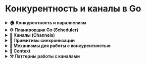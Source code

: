 # Конкурентность и каналы в Go

<details>
<summary><strong>🏠 Конкурентность и параллелизм</strong></summary>

### Определения
- **Конкурентность**: Логическая возможность выполнять задачи _независимо_, даже если они выполняются на одном ядре CPU.
- **Параллелизм**: Физическое выполнение задач _одновременно_ на нескольких ядрах CPU.

### Реализация в Go
- **Горутины**: Легковесные потоки (2 КБ стека, динамически расширяются).
- **Переключение горутин**:
  - **Системные вызовы** (блокирующие I/O, sleep).
  - **Блокировка каналов** (отправка/прием).
  - **Явный вызов** `runtime.Gosched()`.
  - **Preemption** от Sysmon (при долгих вычислениях >10 мс).

```go
// Пример переключения через sysmon
func infiniteLoop() {
    for { /* Sysmon прервет через 10 мс */ }
}
```

### Когда срабатывает переключение?
- **Кооперативная многозадачность**: Горутина сама отдает управление (каналы, syscall).
- **Вытесняющая**: Sysmon принудительно останавливает "жадные" горутины.
</details>

<details>
<summary><strong>⚙️ Планировщик Go (Scheduler)</strong></summary>

### Модель PMG
- **P (Processor)**: Логический процессор (количество = `GOMAXPROCS`).
- **M (Machine)**: Поток ОС (управляется планировщиком).
- **G (Goroutine)**: Задача.

### Алгоритм работы P
1. **Локальная очередь (LRQ)**: Обрабатывает свои G.
2. **Глобальная очередь (GRQ)**: Берет 1 G каждые 61 шаг (для балансировки).
3. **Work-stealing**: Крадет 50% G из LRQ другого P.

```go
// Пример работы P
runtime.GOMAXPROCS(4) // 4 P создадут 4 системных потока
```

### Механизмы
- **Handoff**: При блокирующем syscall P освобождает M, чтобы другие G могли использовать ядра.
- **Sysmon**: Мониторит:
    - Сетевые операции через **Netpoller** (epoll/kqueue).
    - Долгие G (>10 мс) → preemption.
- **Netpoller**: Асинхронно обрабатывает сетевые вызовы, не блокируя M.

### Очереди
- **LRQ**: Локальная очередь P (до 256 G).
- **GRQ**: Глобальная очередь для новых G.

### Потоки (M)
- Стартуют по необходимости (до лимита `ulimit -n`).
- При блокировке (syscall) → новый M создается для других G.

### Как горутины попадают в Netpoller?
1. **Сетевой вызов**: Горутина выполняет операцию (например, `conn.Read()`).
2. **Неблокирующий режим**: Go автоматически переводит сокет в неблокирующий режим.
3. **Регистрация в Netpoller**:
  - Файловый дескриптор сокета добавляется в `epoll/kqueue/IOCP`.
  - Горутина переводится в состояние **ожидания** (Gwaiting).
4. **Освобождение ресурсов**:
  - P открепляется от M (если это системный вызов).
  - M может выполнять другие горутины.

### Как горутины выходят из Netpoller?
1. **Событие готовности**: ОС уведомляет Netpoller о готовности сокета (данные пришли, можно писать).
2. **Пробуждение горутины**:
  - Netpoller помечает горутину как **готовую к выполнению**.
  - Горутина добавляется в **глобальную очередь (GRQ)** P.
3. **Планирование**:
  - Когда P получит управление, он начнет выполнять пробужденную горутину.

### Какой P получает пробужденную горутину?
Когда Netpoller (через `epoll/kqueue/IOCP`) обнаруживает готовность сокета, пробужденная горутина **не привязана жестко к конкретному P**.
Алгоритм распределения зависит от контекста:

1. **Общий случай**:
  - Горутина помещается в **глобальную очередь (GRQ)**.
  - Любой свободный P может забрать её через механизм **work-stealing** или при обработке GRQ (каждые 61 шаг).

2. **Оптимизация для привязки к исходному P**:
  - Если горутина была заблокирована **на короткое время** (например, быстрое сетевое событие),
    runtime пытается вернуть её в **локальную очередь (LRQ) исходного P** (если он активен).
  - Это улучшает локальность данных и снижает накладные расходы.

3. **Системный монитор (Sysmon)**:
  - Sysmon периодически проверяет GRQ и **равномерно распределяет горутины** по LRQ свободных P.
  - Это предотвращает "голодание" отдельных P.

```go
// Пример: Чтение из сети с неявным использованием Netpoller
conn, _ := net.Dial("tcp", "example.com:80")
buf := make([]byte, 1024)
n, _ := conn.Read(buf) // Блокировка только горутины, не потока!
```

**Асинхронная обработка**: Все сетевые вызовы в Go по умолчанию не блокируют потоки ОС.

#### Детали реализации
 - При вызове `conn.Read()` **runtime** вызывает `runtime.netpollblock()`.

 - Данные о горутине сохраняются в структуре сокета.

 - После события **epoll_wait** горутина помечается как **Runnable**.
</details>

<details>
<summary><strong>🌉 Каналы (Channels)</strong></summary>

### Структура (runtime.hchan)
```go
type hchan struct {
	qcount   uint           // кол-во данных в кольцевой очереди
	// other fields (dataqsize, elemtype, elemsize)
	closed   uint32         // закрыт ли канал, uint32 из-за атомарных операций
    buf      unsafe.Pointer // кольцевой буфер
    sendx    uint           // индекс отправки
    recvx    uint           // индекс приема
    lock     mutex          // мьютекс
    sendq    waitq          // очередь ожидающих отправителей
    recvq    waitq          // очередь ожидающих получателей
}
```

### Небуферизированный канал
- **Отправка**: Блокирует отправителя, пока получатель не готов.
- **Прием**: Блокирует получателя, пока отправитель не готов.

```go
ch := make(chan int)
go func() { ch <- 1 }() // Блокируется, пока main не прочитает
fmt.Println(<-ch)       // Разблокирует отправителя
```

### Буферизированный канал
- **Отправка**: Не блокирует, пока буфер не заполнен.
- **Прием**: Не блокирует, пока буфер не пуст.

```go
ch := make(chan int, 2)
ch <- 1  // OK
ch <- 2  // OK
ch <- 3  // Блокировка (буфер заполнен)
```

### Select
- Обрабатывает первый готовый канал.
- **Non-blocking** с `default`.

```go
select {
case v := <-ch: // Чтение
case ch <- 10:   // Запись
default:         // Неблокирующий режим
}
```

### Под капотом
- **Блокировка**: Горутина попадает в `sendq` или `recvq`.
- **Пробуждение**: При появлении пары (отправитель/получатель).
</details>

<details>
<summary><strong>🧰 Примитивы синхронизации</strong></summary>

### WaitGroup
- **Цель**: Ожидание завершения группы горутин.
- **Плюсы**: Простота использования.
- **Минусы**: Нельзя переиспользовать без `Add`.

```go
var wg sync.WaitGroup
wg.Add(2)
go func() { defer wg.Done() }()
go func() { defer wg.Done() }()
wg.Wait()
```

### Mutex
- **Цель**: Исключение гонок данных.
- **Плюсы**: Точный контроль.
- **Минусы**: Риск дедлоков.

```go
var mu sync.Mutex
mu.Lock()
counter++
mu.Unlock()
```

### RWMutex
- **Чтение**: Множественный доступ.
- **Запись**: Эксклюзивный доступ.

### Atomic
- **Цель**: Атомарные операции без блокировок.
- **Плюсы**: Высокая скорость.
- **Минусы**: Только для примитивов (int32, pointers).

```go
var counter int32
atomic.AddInt32(&counter, 1)
```
</details>

<details>
<summary><strong>🎯 Механизмы для работы с конкурентностью</strong></summary>

### SingleFlight (golang.org/x/sync/singleflight)
- **Цель**: Предотвращение повторных вычислений для одинаковых запросов.
- **Принцип**: Группировка одновременных вызовов с одним ключом.
- **Плюсы**: Экономия ресурсов.
- **Минусы**: Риск задержек при медленном первом вызове.

```go
var group singleflight.Group
result, _ := group.Do("key", func() (interface{}, error) {
    return fetchFromDB()
})
```

### RateLimiter (golang.org/x/time/rate)
- **Цель**: Ограничение частоты запросов (например, API).
- **Принцип**: Токенный алгоритм (token bucket).
- **Плюсы**: Гибкие настройки (burst, rate).
- **Минусы**: Нет распределенного лимита.

```go
limiter := rate.NewLimiter(rate.Every(100*time.Millisecond), 5)
if limiter.Allow() { /* Выполнить */ }
```

### ErrGroup (golang.org/x/sync/errgroup)
- **Цель**: Группа горутин с обработкой ошибок.
- **Принцип**: Отмена всех задач при первой ошибке.
- **Плюсы**: Упрощение управления ошибками.
- **Минусы**: Нет контроля за количеством горутин.

```go
g, ctx := errgroup.WithContext(ctx)
g.Go(func() error { return nil })
if err := g.Wait(); err != nil {}
```

### Семафор (реализация через каналы)
- **Цель**: Ограничение одновременных операций.
- **Плюсы**: Простая реализация.
- **Минусы**: Нет продвинутых функций (таймауты).

```go
sem := make(chan struct{}, 3)
sem <- struct{}{} // Захват
<-sem             // Освобождение
```

### WorkerPool
- **Цель**: Пул воркеров для обработки задач.
- **Принцип**: Фиксированное количество горутин + канал задач.
- **Плюсы**: Контроль нагрузки.
- **Минусы**: Настройка размера пула.

```go
jobs := make(chan Task, 100)
for i := 0; i < 10; i++ {
    go func() { for task := range jobs { process(task) } }()
}
```
</details>

<details>
<summary><strong>💫 Context</strong></summary>

### Цель
- Отмена операций (например, HTTP-запросов).
- Передача данных (request-scoped данные).

### Принцип
- **Дерево контекстов**: Родительский контекст может отменить все дочерние.
- **Методы**:
    - `WithCancel` → `cancel()`.
    - `WithTimeout` → автоотмена через время.
    - `WithValue` → передача значений.

```go
ctx, cancel := context.WithTimeout(context.Background(), 2*time.Second)
defer cancel()

go func() {
    select {
    case <-ctx.Done():
        return // Прервать операцию
    }
}()
```
</details>

<details>
<summary><strong>⚒️ Паттерны работы с каналами</strong></summary>

### Fan-out
- **Цель**: Распределение задач между несколькими воркерами.
- **Реализация**: Один входной канал → N горутин.

```go
func fanOut(input <-chan int, workers int) {
    for i := 0; i < workers; i++ {
        go func() { for v := range input { process(v) } }()
    }
}
```

### Fan-in
- **Цель**: Объединение результатов из нескольких каналов.
- **Реализация**: N каналов → один выходной.

```go
func fanIn(inputs ...<-chan int) <-chan int {
    out := make(chan int)
    for _, in := range inputs {
        go func(ch <-chan int) { for v := range ch { out <- v } }(in)
    }
    return out
}
```

### Tee
- **Цель**: Разделение данных на два канала.

```go
func tee(input <-chan int) (_, _ <-chan int) {
    out1, out2 := make(chan int), make(chan int)
    go func() {
        for v := range input {
            out1 <- v
            out2 <- v
        }
    }()
    return out1, out2
}
```
</details>
